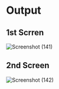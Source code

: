 # Output
## 1st Scrren
![Screenshot (141)](https://github.com/aradhanayada/PW-assignment1-solution/assets/103102710/aba0478b-09a2-4762-ab7c-96ce77fad947)
## 2nd Screen
![Screenshot (142)](https://github.com/aradhanayada/PW-assignment1-solution/assets/103102710/35c2517f-4f91-435d-b575-d8bee9e9fec5)
